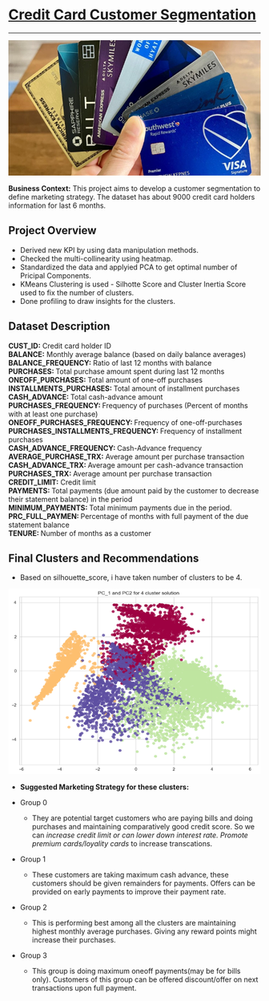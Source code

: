# <u> Credit Card Customer Segmentation</u>

--------------------------------------------------------------------------------
<p align="center">
  <img src="credit_cards.jpeg" style="width: 800px; height: 270px;" />
</p>



**Business Context:** This project aims to develop a customer segmentation to define marketing strategy. The dataset has about 9000 credit card holders information for last 6 months.


## Project Overview
* Derived new KPI by using data manipulation methods.
* Checked the multi-collinearity using heatmap.
* Standardized the data and applyied PCA to get optimal number of Pricipal Components.
* KMeans Clustering is used - Silhotte Score and Cluster Inertia Score used to fix the number of clusters.
* Done profiling to draw insights for the clusters.

## Dataset Description

<b>CUST_ID:</b> Credit card holder ID<br>
 <b>BALANCE:</b>  Monthly average balance (based on daily balance averages)<br>
 <b>BALANCE_FREQUENCY:</b>  Ratio of last 12 months with balance<br>
 <b>PURCHASES: </b> Total purchase amount spent during last 12 months<br>
 <b>ONEOFF_PURCHASES: </b> Total amount of one-off purchases<br>
 <b>INSTALLMENTS_PURCHASES: </b> Total amount of installment purchases<br>
 <b>CASH_ADVANCE: </b> Total cash-advance amount<br>
 <b>PURCHASES_FREQUENCY: </b> Frequency of purchases (Percent of months with at least one purchase)<br>
 <b>ONEOFF_PURCHASES_FREQUENCY: </b> Frequency of one-off-purchases<br>
 <b>PURCHASES_INSTALLMENTS_FREQUENCY: </b> Frequency of installment purchases<br>
 <b>CASH_ADVANCE_FREQUENCY: </b> Cash-Advance frequency<br>
 <b>AVERAGE_PURCHASE_TRX:</b>  Average amount per purchase transaction<br>
 <b>CASH_ADVANCE_TRX: </b> Average amount per cash-advance transaction<br>
 <b>PURCHASES_TRX: </b> Average amount per purchase transaction<br>
 <b>CREDIT_LIMIT:</b>  Credit limit<br>
 <b>PAYMENTS: </b> Total payments (due amount paid by the customer to decrease their statement balance) in the period<br>
 <b>MINIMUM_PAYMENTS: </b> Total minimum payments due in the period.<br>
 <b>PRC_FULL_PAYMEN: </b> Percentage of months with full payment of the due statement balance<br>
 <b>TENURE: </b> Number of months as a customer<br>


## Final Clusters and Recommendations 
* Based on silhouette_score, i have taken number of clusters to be 4.

<p align="center"><img src="Picture5_clusters_plot.png"  style="width: 600px; height: 370px" /></p>

* **Suggested Marketing Strategy for these clusters:**


* Group 0 
   - They are potential target customers who are paying bills and doing purchases and maintaining comparatively good credit score. So we can <i>increase credit limit or can lower down interest rate. Promote premium cards/loyality cards</i> to increase transcations.
   
* Group 1
   - These customers are taking maximum cash advance, these customers should be given remainders for payments. Offers can be provided on early payments to improve their payment rate.

* Group 2
   - This is performing best among all the clusters are maintaining highest monthly average purchases. Giving any reward points might increase their purchases.
   
* Group 3
   - This group is doing maximum oneoff payments(may be for bills only). Customers of this group can be offered discount/offer on next transactions upon full payment.
   
